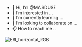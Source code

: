 - 👋 Hi, I’m @MAISDUSE
- 👀 I’m interested in ...
- 🌱 I’m currently learning ...
- 💞️ I’m looking to collaborate on ...
- 📫 How to reach me ...

<!---
MAISDUSE/MAISDUSE is a ✨ special ✨ repository because its `README.md` (this file) appears on your GitHub profile.
You can click the Preview link to take a look at your changes.
--->
![ERI_horizontal_RGB](https://user-images.githubusercontent.com/50581556/145357728-34b12c22-1e05-4fa9-923f-16adf5049d7b.png)
